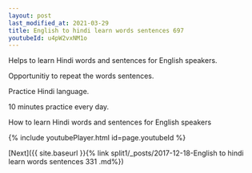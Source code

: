 ```yaml
---
layout: post
last_modified_at: 2021-03-29
title: English to hindi learn words sentences 697 
youtubeId: u4pW2vxNM1o
---
```

 
 
Helps to learn Hindi words and sentences for English speakers.

Opportunitiy to repeat the words sentences. 

Practice Hindi language. 
 
10 minutes practice every day. 
 
How to learn Hindi words and sentences for English speakers 
 
{% include youtubePlayer.html id=page.youtubeId %}
 
 
[Next]({{ site.baseurl }}{% link  split1/_posts/2017-12-18-English to hindi learn words sentences 331 .md%})
 
